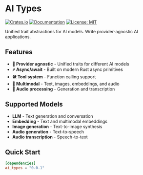 # AI Types

[![Crates.io](https://img.shields.io/crates/v/ai_types.svg)](https://crates.io/crates/ai_types)
[![Documentation](https://docs.rs/ai_types/badge.svg)](https://docs.rs/ai_types)
[![License: MIT](https://img.shields.io/badge/License-MIT-yellow.svg)](https://opensource.org/licenses/MIT)

Unified trait abstractions for AI models. Write provider-agnostic AI applications.

## Features

- **🔧 Provider agnostic** - Unified traits for different AI models
- **⚡ Async/await** - Built on modern Rust async primitives
- **🛠️ Tool system** - Function calling support
- **📸 Multimodal** - Text, images, embeddings, and audio
- **🎵 Audio processing** - Generation and transcription

## Supported Models

- **LLM** - Text generation and conversation
- **Embedding** - Text and multimodal embeddings
- **Image generation** - Text-to-image synthesis
- **Audio generation** - Text-to-speech
- **Audio transcription** - Speech-to-text

## Quick Start

```toml
[dependencies]
ai_types = "0.0.1"
```